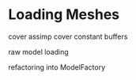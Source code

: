 # Loading Meshes

cover assimp
cover constant buffers

raw model loading

refactoring into ModelFactory
